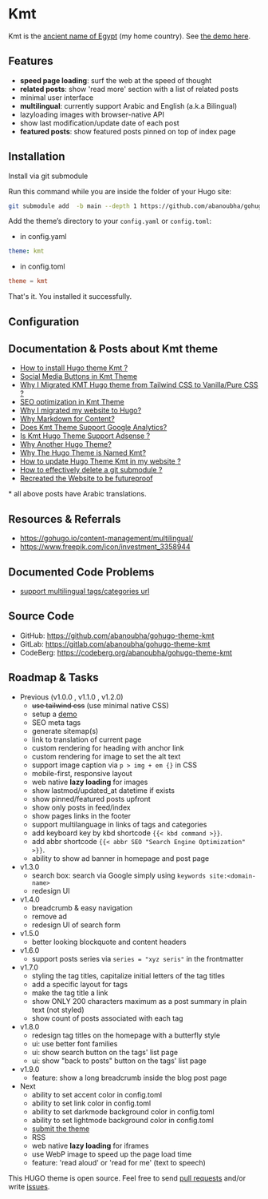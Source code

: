 # Kmt

Kmt is the [ancient name of Egypt](https://en.wikipedia.org/wiki/Egypt#Names) (my home country). See [the demo here](https://abanoubhanna.com/).

## Features

- __speed page loading__: surf the web at the speed of thought
- __related posts__: show 'read more' section with a list of related posts
- minimal user interface
- __multilingual__: currently support Arabic and English (a.k.a Bilingual)
- lazyloading images with browser-native API
- show last modification/update date of each post
- __featured posts__: show featured posts pinned on top of index page

## Installation

Install via git submodule

Run this command while you are inside the folder of your Hugo site:

```sh
git submodule add  -b main --depth 1 https://github.com/abanoubha/gohugo-theme-kmt.git themes/kmt
```

Add the theme’s directory to your `config.yaml` or `config.toml`:

- in config.yaml

```yaml
theme: kmt
```

- in config.toml

```toml
theme = kmt
```

That's it. You installed it successfully.

## Configuration

## Documentation & Posts about Kmt theme

- [How to install Hugo theme Kmt ?](https://abanoubhanna.com/posts/install-hugo-theme-kmt/)
- [Social Media Buttons in Kmt Theme](https://abanoubhanna.com/posts/social-media-buttons-in-kmt/)
- [Why I Migrated KMT Hugo theme from Tailwind CSS to Vanilla/Pure CSS ?](https://abanoubhanna.com/posts/why-migrate-tailwind-pure-css/)
- [SEO optimization in Kmt Theme](https://abanoubhanna.com/posts/kmt-theme-for-seo/)
- [Why I migrated my website to Hugo?](https://abanoubhanna.com/posts/why-hugo/)
- [Why Markdown for Content?](https://abanoubhanna.com/posts/why-markdown-for-content/)
- [Does Kmt Theme Support Google Analytics?](https://abanoubhanna.com/posts/is-kmt-hugo-theme-support-google-analytics/)
- [Is Kmt Hugo Theme Support Adsense ?](https://abanoubhanna.com/posts/is-kmt-hugo-theme-support-adsense/)
- [Why Another Hugo Theme?](https://abanoubhanna.com/posts/why-another-hugo-theme/)
- [Why The Hugo Theme is Named Kmt?](https://abanoubhanna.com/posts/why-kmt-name/)
- [How to update Hugo Theme Kmt in my website ?](https://abanoubhanna.com/posts/update-hugo-theme-kmt/)
- [How to effectively delete a git submodule ?](https://abanoubhanna.com/posts/delete-git-submodule/)
- [Recreated the Website to be futureproof](https://abanoubhanna.com/posts/recreated-the-website/)

\* all above posts have Arabic translations.

## Resources & Referrals

- <https://gohugo.io/content-management/multilingual/>
- <https://www.freepik.com/icon/investment_3358944>

## Documented Code Problems

- [support multilingual tags/categories url](multilingual_tags_categories.md)

## Source Code

- GitHub: <https://github.com/abanoubha/gohugo-theme-kmt>
- GitLab: <https://gitlab.com/abanoubha/gohugo-theme-kmt>
- CodeBerg: <https://codeberg.org/abanoubha/gohugo-theme-kmt>

## Roadmap & Tasks

- Previous (v1.0.0 , v1.1.0 , v1.2.0)
  - ~~use tailwind css~~ (use minimal native CSS)
  - setup a [demo](https://AbanoubHanna.com/)
  - SEO meta tags
  - generate sitemap(s)
  - link to translation of current page
  - custom rendering for heading with anchor link
  - custom rendering for image to set the alt text
  - support image caption via `p > img + em {}` in CSS
  - mobile-first, responsive layout
  - web native __lazy loading__ for images
  - show lastmod/updated_at datetime if exists
  - show pinned/featured posts upfront
  - show only posts in feed/index
  - show pages links in the footer
  - support multilanguage in links of tags and categories
  - add keyboard key by kbd shortcode `{{< kbd command >}}`.
  - add abbr shortcode `{{< abbr SEO "Search Engine Optimization" >}}`.
  - ability to show ad banner in homepage and post page
- v1.3.0
  - search box: search via Google simply using `keywords site:<domain-name>`
  - redesign UI
- v1.4.0
  - breadcrumb & easy navigation
  - remove ad
  - redesign UI of search form
- v1.5.0
  - better looking blockquote and content headers
- v1.6.0
  - support posts series via `series = "xyz seris"` in the frontmatter
- v1.7.0
  - styling the tag titles, capitalize initial letters of the tag titles
  - add a specific layout for tags
  - make the tag title a link
  - show ONLY 200 characters maximum as a post summary in plain text (not styled)
  - show count of posts associated with each tag
- v1.8.0
  - redesign tag titles on the homepage with a butterfly style
  - ui: use better font families
  - ui: show search button on the tags' list page
  - ui: show "back to posts" button on the tags' list page
- v1.9.0
  - feature: show a long breadcrumb inside the blog post page
- Next
  - ability to set accent color in config.toml
  - ability to set link color in config.toml
  - ability to set darkmode background color in config.toml
  - ability to set lightmode background color in config.toml
  - [submit the theme](https://gohugo.io/contribute/themes/)
  - RSS
  - web native __lazy loading__ for iframes
  - use WebP image to speed up the page load time
  - feature: 'read aloud' or 'read for me' (text to speech)

This HUGO theme is open source. Feel free to send [pull requests](https://github.com/abanoubha/gohugo-theme-kmt/pulls) and/or write [issues](https://github.com/abanoubha/gohugo-theme-kmt/issues).
